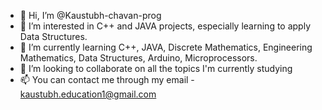 - 👋 Hi, I’m @Kaustubh-chavan-prog
- 👀 I’m interested in C++ and JAVA projects, especially learning to apply Data Structures.
- 🌱 I’m currently learning C++, JAVA, Discrete Mathematics, Engineering Mathematics, Data Structures, Arduino, Microprocessors.
- 💞️ I’m looking to collaborate on all the topics I'm currently studying
- 📫 You can contact me through my email - kaustubh.education1@gmail.com

<!---
Kaustubh-chavan-prog/Kaustubh-chavan-prog is a ✨ special ✨ repository because its `README.md` (this file) appears on your GitHub profile.
You can click the Preview link to take a look at your changes.
--->
